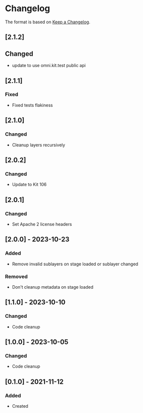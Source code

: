 ﻿# Changelog
The format is based on [Keep a Changelog](https://keepachangelog.com/en/1.0.0/).

## [2.1.2]
## Changed
- update to use omni.kit.test public api

## [2.1.1]
### Fixed
- Fixed tests flakiness

## [2.1.0]
### Changed
- Cleanup layers recursively

## [2.0.2]
### Changed
- Update to Kit 106

## [2.0.1]
### Changed
- Set Apache 2 license headers

## [2.0.0] - 2023-10-23
### Added
- Remove invalid sublayers on stage loaded or sublayer changed

### Removed
- Don't cleanup metadata on stage loaded

## [1.1.0] - 2023-10-10
### Changed
- Code cleanup

## [1.0.0] - 2023-10-05
### Changed
- Code cleanup

## [0.1.0] - 2021-11-12
### Added
- Created
